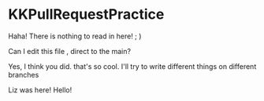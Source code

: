 # KKPullRequestPractice

Haha! There is nothing to read in here! ; )

Can I edit this file , direct to the main?

Yes, I think you did. that's so cool. I'll try to write different things on different branches

Liz was here! Hello!
